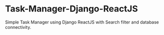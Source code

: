 # Task-Manager-Django-ReactJS
Simple Task Manager using Django ReactJS with Search filter and database connectivity.
